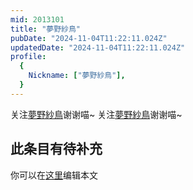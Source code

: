 ```yaml
---
mid: 2013101
title: "夢野紗鳥"
pubDate: "2024-11-04T11:22:11.024Z"
updatedDate: "2024-11-04T11:22:11.024Z"
profile:
  {
    Nickname: ["夢野紗鳥"],
  }
---
```


关注[夢野紗鳥](https://space.bilibili.com/2013101)谢谢喵~ 关注[夢野紗鳥](https://space.bilibili.com/2013101)谢谢喵~

## 此条目有待补充
你可以在[这里](https://github.com/Yuhanawa/VTuber.ICU-Content/edit/master/v/夢野紗鳥/index.md)编辑本文
